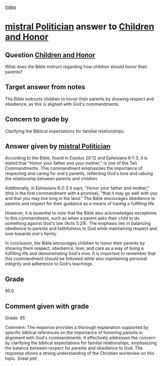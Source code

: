 
[Index](../../index.md)
# [mistral Politician](../../answering_models/mistral_Politician.md) answer to [Children and Honor](../../questions/Children_and_Honor.md)

## Question [Children and Honor](../../questions/Children_and_Honor.md)
What does the Bible instruct regarding how children should honor their parents?

## Target answer from notes
The Bible instructs children to honor their parents by showing respect and obedience, as this is aligned with God's commandments.

## Concern to grade by
Clarifying the Biblical expectations for familial relationships.

## Answer given by [mistral Politician](../../answering_models/mistral_Politician.md)
 According to the Bible, found in Exodus 20:12 and Ephesians 6:1-3, it is stated that "Honor your father and your mother," is one of the Ten Commandments. This commandment emphasizes the importance of respecting and caring for one's parents, reflecting God's love and valuing the relationship between parents and children.

Additionally, in Ephesians 6:2-3 it says, "Honor your father and mother," (this is the first commandment with a promise), "that it may go well with you and that you may live long in the land." The Bible encourages obedience to parents and respect for their guidance as a means of having a fulfilling life.

However, it is essential to note that the Bible also acknowledges exceptions to this commandment, such as when a parent asks their child to do something against God's law (Acts 5:29). The emphasis lies in balancing obedience to parents and faithfulness to God while maintaining respect and love towards one's family.

In conclusion, the Bible encourages children to honor their parents by showing them respect, obedience, love, and care as a way of living a fulfilling life and demonstrating God's love. It is important to remember that this commandment should be followed while also maintaining personal integrity and adherence to God's teachings.

## Grade
95.0

## Comment given with grade
Grade: 95

Comment: The response provides a thorough explanation supported by specific biblical references on the importance of honoring parents in alignment with God's commandments. It effectively addresses the concern by clarifying the biblical expectations for familial relationships, emphasizing the balance between respect for parents and obedience to God. The response shows a strong understanding of the Christian worldview on this topic. Great job!
